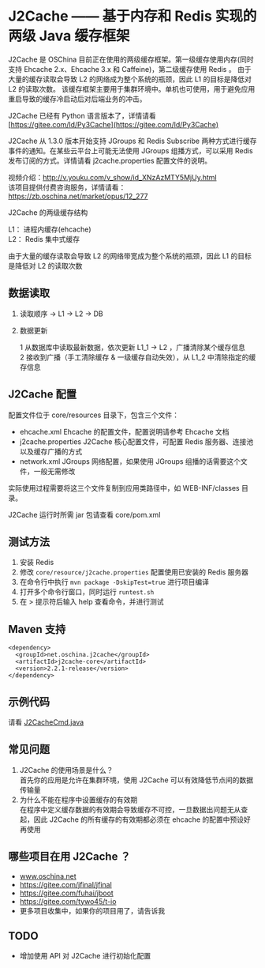 # J2Cache —— 基于内存和 Redis 实现的两级 Java 缓存框架


J2Cache 是 OSChina 目前正在使用的两级缓存框架。第一级缓存使用内存(同时支持 Ehcache 2.x、Ehcache 3.x 和 Caffeine)，第二级缓存使用 Redis 。
由于大量的缓存读取会导致 L2 的网络成为整个系统的瓶颈，因此 L1 的目标是降低对 L2 的读取次数。
该缓存框架主要用于集群环境中。单机也可使用，用于避免应用重启导致的缓存冷启动后对后端业务的冲击。

J2Cache 已经有 Python 语言版本了，详情请看 [https://gitee.com/ld/Py3Cache](https://gitee.com/ld/Py3Cache)

J2Cache 从 1.3.0 版本开始支持 JGroups 和 Redis Subscribe 两种方式进行缓存事件的通知。在某些云平台上可能无法使用 JGroups 组播方式，可以采用 Redis 发布订阅的方式。详情请看 j2cache.properties 配置文件的说明。

视频介绍：http://v.youku.com/v_show/id_XNzAzMTY5MjUy.html  
该项目提供付费咨询服务，详情请看：https://zb.oschina.net/market/opus/12_277

J2Cache 的两级缓存结构

L1： 进程内缓存(ehcache)   
L2： Redis 集中式缓存

由于大量的缓存读取会导致 L2 的网络带宽成为整个系统的瓶颈，因此 L1 的目标是降低对 L2 的读取次数

		 
## 数据读取

1. 读取顺序  -> L1 -> L2 -> DB

2. 数据更新

    1 从数据库中读取最新数据，依次更新 L1_1 -> L2 ，广播清除某个缓存信息  
    2 接收到广播（手工清除缓存 & 一级缓存自动失效），从 L1\_2 中清除指定的缓存信息

## J2Cache 配置

配置文件位于 core/resources 目录下，包含三个文件：

* ehcache.xml Ehcache 的配置文件，配置说明请参考 Ehcache 文档
* j2cache.properties J2Cache 核心配置文件，可配置 Redis 服务器、连接池以及缓存广播的方式
* network.xml JGroups 网络配置，如果使用 JGroups 组播的话需要这个文件，一般无需修改

实际使用过程需要将这三个文件复制到应用类路径中，如 WEB-INF/classes 目录。

J2Cache 运行时所需 jar 包请查看 core/pom.xml

## 测试方法

1. 安装 Redis  
2. 修改 `core/resource/j2cache.properties` 配置使用已安装的 Redis 服务器
3. 在命令行中执行 `mvn package -DskipTest=true` 进行项目编译  
4. 打开多个命令行窗口，同时运行 `runtest.sh` 
5. 在 > 提示符后输入 help 查看命令，并进行测试

## Maven 支持 

```
<dependency>
  <groupId>net.oschina.j2cache</groupId>  
  <artifactId>j2cache-core</artifactId>  
  <version>2.2.1-release</version>  
</dependency>
```
## 示例代码

请看 [J2CacheCmd.java](https://gitee.com/ld/J2Cache/blob/master/core/src/net/oschina/j2cache/J2CacheCmd.java)

## 常见问题

1. J2Cache 的使用场景是什么？  
首先你的应用是允许在集群环境，使用 J2Cache 可以有效降低节点间的数据传输量
2. 为什么不能在程序中设置缓存的有效期  
在程序中定义缓存数据的有效期会导致缓存不可控，一旦数据出问题无从查起，因此 J2Cache 的所有缓存的有效期都必须在 ehcache 的配置中预设好再使用

## 哪些项目在用 J2Cache ？

* www.oschina.net
* https://gitee.com/jfinal/jfinal
* https://gitee.com/fuhai/jboot
* https://gitee.com/tywo45/t-io
* 更多项目收集中，如果你的项目用了，请告诉我

## TODO ##

* 增加使用 API 对 J2Cache 进行初始化配置